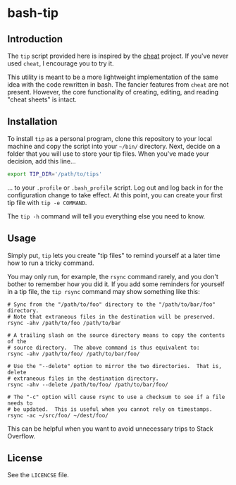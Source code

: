 # bash-tip


## Introduction

The `tip` script provided here is inspired by the [cheat](https://github.com/cheat/cheat)
project.  If you've never used `cheat`, I encourage you to try it.

This utility is meant to be a more lightweight implementation of the same
idea with the code rewritten in bash.  The fancier features from `cheat` are
not present.  However, the core functionality of creating, editing, and
reading "cheat sheets" is intact.


## Installation

To install `tip` as a personal program, clone this repository to your local
machine and copy the script into your `~/bin/` directory.  Next, decide on
a folder that you will use to store your tip files.  When you've made your
decision, add this line...

```bash
export TIP_DIR='/path/to/tips'
```

... to your `.profile` or `.bash_profile` script.  Log out and log back in
for the configuration change to take effect.  At this point, you can create
your first tip file with `tip -e COMMAND`.

The `tip -h` command will tell you everything else you need to know.


## Usage

Simply put, `tip` lets you create "tip files" to remind yourself at a later
time how to run a tricky command.

You may only run, for example, the `rsync` command rarely, and you don't
bother to remember how you did it.  If you add some reminders for yourself
in a tip file, the `tip rsync` command may show something like this:

```
# Sync from the "/path/to/foo" directory to the "/path/to/bar/foo" directory.
# Note that extraneous files in the destination will be preserved.
rsync -ahv /path/to/foo /path/to/bar

# A trailing slash on the source directory means to copy the contents of the
# source directory.  The above command is thus equivalent to:
rsync -ahv /path/to/foo/ /path/to/bar/foo/

# Use the "--delete" option to mirror the two directories.  That is, delete
# extraneous files in the destination directory.
rsync -ahv --delete /path/to/foo/ /path/to/bar/foo/

# The "-c" option will cause rsync to use a checksum to see if a file needs to
# be updated.  This is useful when you cannot rely on timestamps.
rsync -ac ~/src/foo/ ~/dest/foo/
```

This can be helpful when you want to avoid unnecessary trips to Stack
Overflow.

## License

See the `LICENCSE` file.
